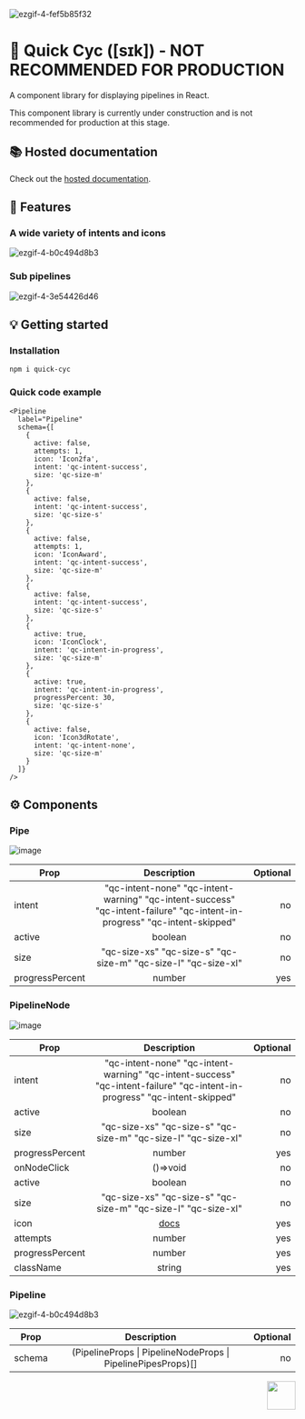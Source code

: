 ![ezgif-4-fef5b85f32](https://github.com/jamesgiu/react-pipes/assets/13777223/57c7879e-4438-44a2-86d5-3bfa50df5b22)

# 🔀 Quick Cyc ([sɪk]) - NOT RECOMMENDED FOR PRODUCTION
A component library for displaying pipelines in React.

This component library is currently under construction and is not recommended for production at this stage.

## 📚 Hosted documentation
Check out the [hosted documentation](https://jamesgiu.github.io/quick-cyc/).

## 🚀 Features
### A wide variety of intents and icons
![ezgif-4-b0c494d8b3](https://github.com/jamesgiu/react-pipes/assets/13777223/cb65ca2a-03d5-430e-bfa8-a0d4fb22ab5f)

### Sub pipelines
![ezgif-4-3e54426d46](https://github.com/jamesgiu/react-pipes/assets/13777223/7384304e-8a80-416a-958e-d205e1e72c52)

## 💡 Getting started
### Installation
```
npm i quick-cyc
``` 

### Quick code example
```
<Pipeline
  label="Pipeline"
  schema={[
    {
      active: false,
      attempts: 1,
      icon: 'Icon2fa',
      intent: 'qc-intent-success',
      size: 'qc-size-m'
    },
    {
      active: false,
      intent: 'qc-intent-success',
      size: 'qc-size-s'
    },
    {
      active: false,
      attempts: 1,
      icon: 'IconAward',
      intent: 'qc-intent-success',
      size: 'qc-size-m'
    },
    {
      active: false,
      intent: 'qc-intent-success',
      size: 'qc-size-s'
    },
    {
      active: true,
      icon: 'IconClock',
      intent: 'qc-intent-in-progress',
      size: 'qc-size-m'
    },
    {
      active: true,
      intent: 'qc-intent-in-progress',
      progressPercent: 30,
      size: 'qc-size-s'
    },
    {
      active: false,
      icon: 'Icon3dRotate',
      intent: 'qc-intent-none',
      size: 'qc-size-m'
    }
  ]}
/>
```

## ⚙ Components
### Pipe
![image](https://github.com/jamesgiu/quick-cyc/assets/13777223/0b2677e3-f900-46c0-bebc-93eb73197773)

| Prop          | Description        | Optional  |
| ------------- |:-------------:| -----:|
| intent      |"qc-intent-none" "qc-intent-warning" "qc-intent-success" "qc-intent-failure" "qc-intent-in-progress" "qc-intent-skipped"  | no |
| active      | boolean      |   no |
|  size | "qc-size-xs" "qc-size-s" "qc-size-m" "qc-size-l" "qc-size-xl"      |   no |
|  progressPercent | number      |    yes |

### PipelineNode
![image](https://github.com/jamesgiu/quick-cyc/assets/13777223/00b17998-3a37-4f0b-ac59-144bb171d07a)

| Prop          | Description        | Optional  |
| ------------- |:-------------:| -----:|
| intent      |"qc-intent-none" "qc-intent-warning" "qc-intent-success" "qc-intent-failure" "qc-intent-in-progress" "qc-intent-skipped"  | no |
| active      | boolean      |   no |
|  size | "qc-size-xs" "qc-size-s" "qc-size-m" "qc-size-l" "qc-size-xl"      |   no |
|  progressPercent | number      |    yes |
| onNodeClick      | ()=>void  | no |
| active      | boolean      |   no |
|  size | "qc-size-xs" "qc-size-s" "qc-size-m" "qc-size-l" "qc-size-xl"      |   no |
|  icon |   [docs](https://jamesgiu.github.io/quick-cyc/?path=/docs/pipelinenode--docs)    |    yes |
|  attempts | number      |    yes |
|  progressPercent | number      |    yes |
|  className | string      |    yes |

### Pipeline
![ezgif-4-b0c494d8b3](https://github.com/jamesgiu/quick-cyc/assets/13777223/cb65ca2a-03d5-430e-bfa8-a0d4fb22ab5f)

| Prop          | Description        | Optional  |
| ------------- |:-------------:| -----:|
| schema      | (PipelineProps \| PipelineNodeProps \| PipelinePipesProps)[]  | no

<img src="https://github.com/jamesgiu/quick-cyc/assets/13777223/7706e6f4-b3e6-49a0-a693-42e0069a11bb" width="50" height="50" align="right"/>
